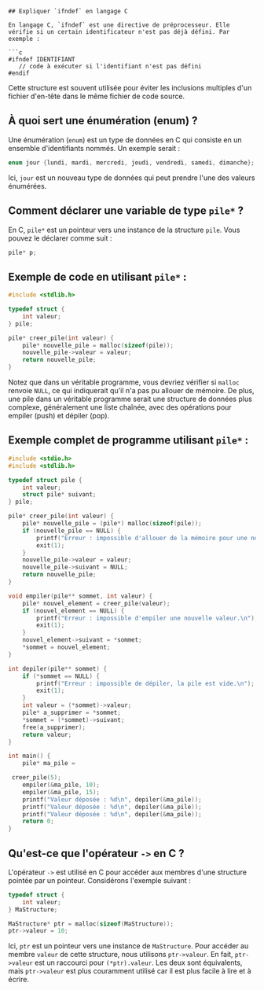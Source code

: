 
```
## Expliquer `ifndef` en langage C

En langage C, `ifndef` est une directive de préprocesseur. Elle vérifie si un certain identificateur n'est pas déjà défini. Par exemple :

```c
#ifndef IDENTIFIANT
   // code à exécuter si l'identifiant n'est pas défini
#endif
```

Cette structure est souvent utilisée pour éviter les inclusions multiples d'un fichier d'en-tête dans le même fichier de code source.

## À quoi sert une énumération (enum) ?

Une énumération (`enum`) est un type de données en C qui consiste en un ensemble d'identifiants nommés. Un exemple serait :

```c
enum jour {lundi, mardi, mercredi, jeudi, vendredi, samedi, dimanche};
```

Ici, `jour` est un nouveau type de données qui peut prendre l'une des valeurs énumérées. 

## Comment déclarer une variable de type `pile*` ?

En C, `pile*` est un pointeur vers une instance de la structure `pile`. Vous pouvez le déclarer comme suit :

```c
pile* p;
```

## Exemple de code en utilisant `pile*` :

```c
#include <stdlib.h>

typedef struct {
    int valeur;
} pile;

pile* creer_pile(int valeur) {
    pile* nouvelle_pile = malloc(sizeof(pile));
    nouvelle_pile->valeur = valeur;
    return nouvelle_pile;
}
```

Notez que dans un véritable programme, vous devriez vérifier si `malloc` renvoie `NULL`, ce qui indiquerait qu'il n'a pas pu allouer de mémoire. De plus, une pile dans un véritable programme serait une structure de données plus complexe, généralement une liste chaînée, avec des opérations pour empiler (push) et dépiler (pop).

## Exemple complet de programme utilisant `pile*` :

```c
#include <stdio.h>
#include <stdlib.h>

typedef struct pile {
    int valeur;
    struct pile* suivant;
} pile;

pile* creer_pile(int valeur) {
    pile* nouvelle_pile = (pile*) malloc(sizeof(pile));
    if (nouvelle_pile == NULL) {
        printf("Erreur : impossible d'allouer de la mémoire pour une nouvelle pile.\n");
        exit(1);
    }
    nouvelle_pile->valeur = valeur;
    nouvelle_pile->suivant = NULL;
    return nouvelle_pile;
}

void empiler(pile** sommet, int valeur) {
    pile* nouvel_element = creer_pile(valeur);
    if (nouvel_element == NULL) {
        printf("Erreur : impossible d'empiler une nouvelle valeur.\n");
        exit(1);
    }
    nouvel_element->suivant = *sommet;
    *sommet = nouvel_element;
}

int depiler(pile** sommet) {
    if (*sommet == NULL) {
        printf("Erreur : impossible de dépiler, la pile est vide.\n");
        exit(1);
    }
    int valeur = (*sommet)->valeur;
    pile* a_supprimer = *sommet;
    *sommet = (*sommet)->suivant;
    free(a_supprimer);
    return valeur;
}

int main() {
    pile* ma_pile =

 creer_pile(5);
    empiler(&ma_pile, 10);
    empiler(&ma_pile, 15);
    printf("Valeur déposée : %d\n", depiler(&ma_pile));
    printf("Valeur déposée : %d\n", depiler(&ma_pile));
    printf("Valeur déposée : %d\n", depiler(&ma_pile));
    return 0;
}
```

## Qu'est-ce que l'opérateur `->` en C ?

L'opérateur `->` est utilisé en C pour accéder aux membres d'une structure pointée par un pointeur. Considérons l'exemple suivant :

```c
typedef struct {
    int valeur;
} MaStructure;

MaStructure* ptr = malloc(sizeof(MaStructure));
ptr->valeur = 10;
```

Ici, `ptr` est un pointeur vers une instance de `MaStructure`. Pour accéder au membre `valeur` de cette structure, nous utilisons `ptr->valeur`. En fait, `ptr->valeur` est un raccourci pour `(*ptr).valeur`. Les deux sont équivalents, mais `ptr->valeur` est plus couramment utilisé car il est plus facile à lire et à écrire.

